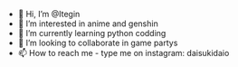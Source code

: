 - 👋 Hi, I’m @Itegin
- 👀 I’m interested in anime and genshin
- 🌱 I’m currently learning python codding
- 💞️ I’m looking to collaborate in game partys
- 📫 How to reach me - type me on instagram: daisukidaio

<!---
Itegin/Itegin is a ✨ special ✨ repository because its `README.md` (this file) appears on your GitHub profile.
You can click the Preview link to take a look at your changes.
--->
